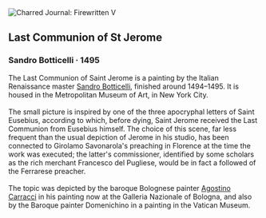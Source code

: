 <div class="artwork-of-the-day">
  <div class="container">
    <div class="img-wrapper">
      <img
        src="https://uploads1.wikiart.org/images/sandro-botticelli/last-communion-of-st-jerome(1).jpg!Large.jpg"
        alt="Charred Journal: Firewritten V" />
    </div>
    <div class="artwork-detail">
      <div class="artwork-origin"> 
        <h2 class="artwork-name">Last Communion of St Jerome</h2>
        <h3 class="artist">
          Sandro Botticelli
                    ·  1495
        </h3>
      </div>
      <p class="description">
        <span class="artwork-description-text ng-binding" ng-bind-html="viewModel.ArtworkOfTheDay.Description | unsafe">The Last Communion of Saint Jerome is a painting by the Italian Renaissance master <a target="_blank" href="/en/sandro-botticelli">Sandro Botticelli</a>, finished around 1494–1495. It is housed in the Metropolitan Museum of Art, in New York City.
<br>
<br>The small picture is inspired by one of the three apocryphal letters of Saint Eusebius, according to which, before dying, Saint Jerome received the Last Communion from Eusebius himself. The choice of this scene, far less frequent than the usual depiction of Jerome in his studio, has been connected to Girolamo Savonarola's preaching in Florence at the time the work was executed; the latter's commissioner, identified by some scholars as the rich merchant Francesco del Pugliese, would be in fact a followed of the Ferrarese preacher.
<br>
<br>The topic was depicted by the baroque Bolognese painter <a target="_blank" href="/en/agostino-carracci">Agostino Carracci</a> in his painting now at the Galleria Nazionale of Bologna, and also by the Baroque painter Domenichino in a painting in the Vatican Museum.</span>
                        <div class="text-shadow-container" ng-show="showShadow" style=""></div>
      </p>
    </div>
  </div>

</div>
